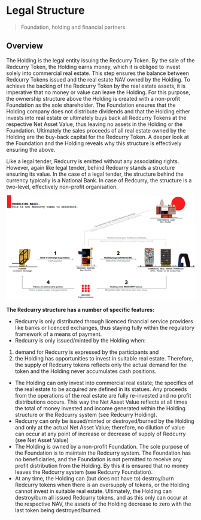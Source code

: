# Legal Structure
> Foundation, holding and financial partners.

## Overview
The Holding is the legal entity issuing the Redcurry Token. By the sale of the Redcurry Token, the Holding earns money, which it is obliged to invest solely into commercial real estate. This step ensures the balance between Redcurry Tokens issued and the real estate NAV owned by the Holding. To achieve the backing of the Redcurry Token by the real estate assets, it is imperative that no money or value can leave the Holding. For this purpose, the ownership structure above the Holding is created with a non-profit Foundation as the sole shareholder. The Foundation ensures that the Holding company does not distribute dividends and that the Holding either invests into real estate or ultimately buys back all Redcurry Tokens at the respective Net Asset Value, thus leaving no assets in the Holding or the Foundation. Ultimately the sales proceeds of all real estate owned by the Holding are the buy-back capital for the Redcurry Token. A deeper look at the Foundation and the Holding reveals why this structure is effectively ensuring the above.

Like a legal tender, Redcurry is emitted without any associating rights. However, again like legal tender, behind Redcurry stands a structure ensuring its value. In the case of a legal tender, the structure behind the currency typically is a National Bank. In case of Redcurry, the structure is a two-level, effectively non-profit organisation.

![image](../../media/img/how.png)

**The Redcurry structure has a number of specific features:**
* Redcurry is only distributed through licenced financial service providers like banks or licenced exchanges, thus staying fully within the regulatory framework of a means of payment.
* Redcurry is only issued/minted by the Holding when:  
1. demand for Redcurry is expressed by the participants and  
2. the Holding has opportunities to invest in suitable real estate. Therefore, the supply of Redcurry tokens reflects only the actual demand for the token and the Holding never accumulates cash positions.
* The Holding can only invest into commercial real estate; the specifics of the real estate to be acquired are defined in its statues. Any proceeds from the operations of the real estate are fully re-invested and no profit distributions occurs. This way the Net Asset Value reflects at all times the total of money invested and income generated within the Holding structure or the Redcurry system (see Redcurry Holding).
* Redcurry can only be issued/minted or destroyed/burned by the Holding and only at the actual Net Asset Value; therefore, no dilution of value can occur at any point of increase or decrease of supply of Redcurry (see Net Asset Value)
* The Holding is owned by a non-profit Foundation. The sole purpose of the Foundation is to maintain the Redcurry system. The Foundation has no beneficiaries, and the Foundation is not permitted to receive any profit distribution from the Holding. By this it is ensured that no money leaves the Redcurry system (see Redcurry Foundation).
* At any time, the Holding can (but does not have to) destroy/burn Redcurry tokens when there is an oversupply of tokens, or the Holding cannot invest in suitable real estate. Ultimately, the Holding can destroy/burn all issued Redcurry tokens, and as this only can occur at the respective NAV, the assets of the Holding decrease to zero with the last token being destroyed/burned.
